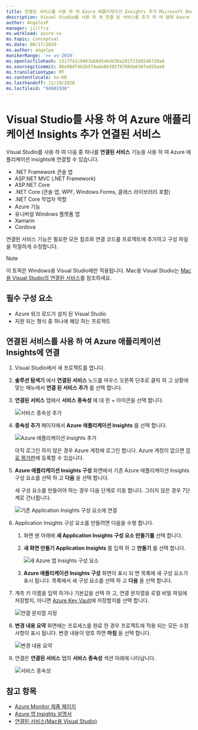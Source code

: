 ```yaml
---
title: 연결된 서비스를 사용 하 여 Azure 애플리케이션 Insights 추가 Microsoft Docs
description: Visual Studio를 사용 하 여 연결 된 서비스를 추가 하 여 앱에 Azure 애플리케이션 Insights 추가
author: AngelosP
manager: jillfra
ms.workload: azure-vs
ms.topic: conceptual
ms.date: 08/17/2020
ms.author: angelpe
monikerRange: '>= vs-2019'
ms.openlocfilehash: 1317f41c9463ab645e6dd3ba281f11b9246720a8
ms.sourcegitcommit: 86e98df462b574ade66392f8760da638fe455aa0
ms.translationtype: MT
ms.contentlocale: ko-KR
ms.lasthandoff: 11/19/2020
ms.locfileid: "94901936"
---
```

# <a name="add-azure-application-insights-by-using-visual-studio-connected-services"></a>Visual Studio를 사용 하 여 Azure 애플리케이션 Insights 추가 연결된 서비스

Visual Studio를 사용 하 여 다음 중 하나를 **연결된 서비스** 기능을 사용 하 여 Azure 애플리케이션 Insights에 연결할 수 있습니다.

- .NET Framework 콘솔 앱
- ASP.NET MVC (.NET Framework) 
- ASP.NET Core
- .NET Core (콘솔 앱, WPF, Windows Forms, 클래스 라이브러리 포함)
- .NET Core 작업자 역할
- Azure 기능
- 유니버설 Windows 플랫폼 앱
- Xamarin
- Cordova

연결된 서비스 기능은 필요한 모든 참조와 연결 코드를 프로젝트에 추가하고 구성 파일을 적절하게 수정합니다.

> [!NOTE]
> 이 토픽은 Windows용 Visual Studio에만 적용됩니다. Mac용 Visual Studio는 [Mac용 Visual Studio의 연결된 서비스](/visualstudio/mac/connected-services)를 참조하세요.
## <a name="prerequisites"></a>필수 구성 요소

- Azure 워크 로드가 설치 된 Visual Studio
- 지원 되는 형식 중 하나에 해당 하는 프로젝트

## <a name="connect-to-azure-application-insights-using-connected-services"></a>연결된 서비스를 사용 하 여 Azure 애플리케이션 Insights에 연결

1. Visual Studio에서 새 프로젝트를 엽니다.

1. **솔루션 탐색기** 에서 **연결된 서비스** 노드를 마우스 오른쪽 단추로 클릭 하 고 상황에 맞는 메뉴에서 **연결 된 서비스 추가** 를 선택 합니다.

1. **연결된 서비스** 탭에서 **서비스 종속성** 에 대 한 + 아이콘을 선택 합니다.

    ![서비스 종속성 추가](./media/vs-azure-tools-connected-services-storage/vs-2019/connected-services-tab.png)

1. **종속성 추가** 페이지에서 **Azure 애플리케이션 Insights** 를 선택 합니다.

    ![Azure 애플리케이션 Insights 추가](./media/azure-app-insights-add-connected-service/azure-app-insights.png)

    아직 로그인 하지 않은 경우 Azure 계정에 로그인 합니다. Azure 계정이 없으면 [무료 평가판](https://azure.microsoft.com/account/free)에 등록할 수 있습니다.

1. **Azure 애플리케이션 Insights 구성** 화면에서 기존 Azure 애플리케이션 Insights 구성 요소를 선택 하 고 **다음** 을 선택 합니다.

    새 구성 요소를 만들어야 하는 경우 다음 단계로 이동 합니다. 그러지 않은 경우 7단계로 건너뜁니다.

    ![기존 Application Insights 구성 요소에 연결](./media/azure-app-insights-add-connected-service/created-app-insights.png)

1. Application Insights 구성 요소를 만들려면 다음을 수행 합니다.

   1. 화면 맨 아래에 **새 Application Insights 구성 요소 만들기를** 선택 합니다.

   1. **새 화면 만들기 Application Insights** 를 입력 하 고 **만들기** 를 선택 합니다.

       ![새 Azure 앱 Insights 구성 요소](./media/azure-app-insights-add-connected-service/create-new-app-insights.png)

   1. **Azure 애플리케이션 Insights 구성** 화면이 표시 되 면 목록에 새 구성 요소가 표시 됩니다. 목록에서 새 구성 요소를 선택 하 고 **다음** 을 선택 합니다.

1. 계측 키 이름을 입력 하거나 기본값을 선택 하 고, 연결 문자열을 로컬 비밀 파일에 저장할지, 아니면 [Azure Key Vault](/azure/key-vault)에 저장할지를 선택 합니다.

   ![연결 문자열 지정](./media/azure-app-insights-add-connected-service/connection-string.png)

1. **변경 내용 요약** 화면에는 프로세스를 완료 한 경우 프로젝트에 적용 되는 모든 수정 사항이 표시 됩니다. 변경 내용이 양호 하면 **마침** 을 선택 합니다.

   ![변경 내용 요약](./media/azure-app-insights-add-connected-service/summary-of-changes.png)

1. 연결은 **연결된 서비스** 탭의 **서비스 종속성** 섹션 아래에 나타납니다.

   ![서비스 종속성](./media/azure-app-insights-add-connected-service/service-dependencies-after.png)

## <a name="see-also"></a>참고 항목

- [Azure Monitor 제품 페이지](https://azure.microsoft.com/services/monitor/)
- [Azure 앱 Insights 설명서](/azure/azure-monitor/app/app-insights-overview/)
- [연결된 서비스(Mac용 Visual Studio)](/visualstudio/mac/connected-services)
